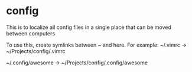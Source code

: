 # config
This is to localize all config files in a single place that can be moved between computers


To use this, create symlinks between ~ and here.
For example:
~/.vimrc -> ~/Projects/config/.vimrc

~/.config/awesome -> ~/Projects/config/.config/awesome
